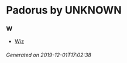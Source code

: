 # Padorus by UNKNOWN

### W
* [Wiz](https://github.com/shadow578/Project-Padoru/blob/master/table-of-contents/characters/Wiz.md)

###### Generated on 2019-12-01T17:02:38
